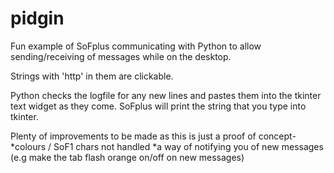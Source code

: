 # pidgin
Fun example of SoFplus communicating with Python to allow sending/receiving of messages while on the desktop.

Strings with 'http' in them are clickable.

Python checks the logfile for any new lines and pastes them into the tkinter text widget as they come.
SoFplus will print the string that you type into tkinter.

Plenty of improvements to be made as this is just a proof of concept-
*colours / SoF1 chars not handled
*a way of notifying you of new messages (e.g make the tab flash orange on/off on new messages)
